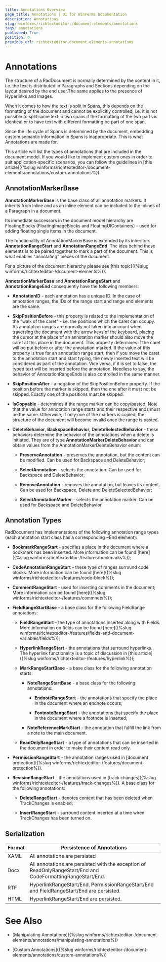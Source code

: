 ```yaml
---
title: Annotations Overview
page_title: Annotations | UI for WinForms Documentation
description: Annotations
slug: winforms/richtexteditor-/document-elements/annotations
tags: annotations
published: True
position: 0
previous_url: richtexteditor-document-elements-annotations
---
```


# Annotations

The structure of a RadDocument is normally determined by the content in it, i.e. the text is distributed in Paragraphs and Sections depending on the layout desired by the end user.The same applies to the presence of Hyperlinks and Images.
      

When it comes to how the text is split in Spans, this depends on the formatting of the document and cannot be explicitly controlled, i.e. it is not possible to split some text in two spans if the formatting of the two parts is identical or to have text with different formatting be part of one span.
      

Since the life cycle of Spans is determined by the document, embedding custom semantic information in Spans is inappropriate. This is what Annotations are made for.
      

This article will list the types of annotations that are included in the document model. If you would like to implement custom ones in order to suit application-specific scenarios, you can follow the guidelines in
[this article]({%slug winforms/richtexteditor-/document-elements/annotations/custom-annotations%}).
      

## AnnotationMarkerBase

__AnnotationMarkerBase__ is the base class of all annotation markers. It inherits from Inline and as an inline element can be included to the Inlines of a Paragraph in a document.
        

Its immediate successors in the document model hierarchy are FloatingBlocks (FloatingImageBlocks and FloatingUIContainers) - used for adding floating single items in the document.
        

The functionality of AnnotationMarkerBase is extended by its inheritors __AnnotationRangeStart__ and   __AnnotationRangeEnd__. The idea behind these elements is to be paired together to mark a part of the document. This is what enables "annotating" pieces of the document.
        

For a picture of the document hierarchy please see [this topic]({%slug winforms/richtexteditor-/document-elements%}).
        

__AnnotationMarkerBase__ and __AnnotationRangeStart__ and __AnnotationRangeEnd__ consequently   have the following members:
        

* __AnnotationID__ - each annotation has a unique ID. In the case of annotation ranges, the IDs of the range start and range end elements are the same.
            

* __SkipPositionBefore__ - this property is related to the implementation of the "walk of the caret" - i.e. the positions which the caret  can occupy.   As annotation ranges are normally not taken into account when traversing the document with the arrow keys of the keyboard, placing the  cursor at the place of   an annotation marker should also move the caret at this place in the document. This property determines if the caret will be put before or after the annotation marked. If the value of this property is true for an annotation range start, then if you move the caret to the annotation start and start typing, the newly inserted   text will be considered as part of the annotation. Vice versa, if it is set to false, the typed text will be inserted before the annotation. Needless to say, the behavior of AnnotationRangeEnds is also controlled in the same manner.
            

* __SkipPositionAfter__ - a negation of the SkipPositionBefore property. If the position before the marker is skipped, then the one after it must not be skipped. Exactly one of the positions must be skipped.
            

* __IsCopyable__ - determines if the range marker can be copy/pasted. Note that the value for annotation range starts and their  respective ends must be the same. Otherwise, if only one of the markers is copied, the structure of the document will become invalid once the range is pasted.
            

* __DeleteBehavior__, __BackspaceBehavior__, __DeleteSelectedBehavior__ - these behaviors determine the behavior of the annotations when a delete is initiated. They are of type __AnnotationMarkerDeleteBehavior__ and can obtain values from the AnnotationMarkerDeleteBehavior enum:
            

	* __PreserveAnnotation__ - preserves the annotation, but the content can be modified. Can be used for Backspace and DeleteBehavior;
                

	* __SelectAnnotation__ - selects the annotation. Can be used for Backspace and DeleteBehavior;
                

	* __RemoveAnnotation__ - removes the annotation, but leaves its content. Can be used for Backspace, Delete and DeleteSelectedBehavior;
                

	* __SelectAnnotationMarker__ - selects the annotation marker. Can be used for Backspace and DeleteBehavior.
                

## Annotation Types

RadDocument has implementations of the following annotation range types (each annotation start class has a corresponding ~End element):

* __BookmarkRangeStart__ - specifies a place in the document where a bookmark has been inserted. More information can be found [here]({%slug winforms/richtexteditor-/features/bookmarks%});
            

* __CodeAnnotationRangeStart__ - these type of ranges surround code blocks. More information can be found [here]({%slug winforms/richtexteditor-/features/code-block%});
            

* __CommentRangeStart__ - used for inserting comments in the document;  More information can be found [here]({%slug winforms/richtexteditor-/features/commnets%});
            

* __FieldRangeStartBase__ - a base class for the following FieldRange annotations:
            

	* __FieldRangeStart__ - the type of annotations inserted along with Fields. More information on fields can be found   [here]({%slug winforms/richtexteditor-/features/fields-and-document-variables/fields%});
                

	* __HyperlinkRangeStart__ - the annotations that surround hyperlinks. The hyperlink functionality is a topic of discussion in [this article]({%slug winforms/richtexteditor-/features/hyperlink%});
                

	* __MarkRangeStartBase__ - a base class for the following annotation starts:
                

		* __NoteRangeStartBase__ - a base class for the following annotations:
                    

			* __EndnoteRangeStart__ - the annotations that specify the place in the document where an endnote occurs;
                        

			* __FootnoteRangeStart__ - the annotations that specify the place in the document where a footnote is inserted;
                        

		* __NoteReferenceMarkStart__ - the annotation that fulfill the link from a note to the main document.
                    

	* __ReadOnlyRangeStart__ - a type of annotations that can be inserted in the document in order to make their content read only.
                

* __PermissionRangeStart__ - the annotation ranges used in [document protection]({%slug winforms/richtexteditor-/features/document-protection%}).
            

* __RevisionRangeStart__ - the annotations used in [track changes]({%slug winforms/richtexteditor-/features/track-changes%}). A base class for the following annotations:
            

	* __DeleteRangeStart__ - denotes content that has been deleted when TrackChanges is enabled;
                

	* __InsertRangeStart__ - surround content inserted at a time when TrackChanges has been turned on.
                

## Serialization


| Format | Persistence of Annotations |
| ------ | ------ |
|XAML|All annotations are persisted|
|Docx|All annotations are persisted with the exception of ReadOnlyRangeStart/End and CodeFormattingRangeStart/End.|
|RTF|HyperlinkRangeStart/End, PermissionRangeStart/End and FieldRangeStart/End are persisted.|
|HTML|HyperlinkRangeStart/End are persisted.|

# See Also

 * [Manipulating Annotations]({%slug winforms/richtexteditor-/document-elements/annotations/manipulating-annotations%})

 * [Custom Annotations]({%slug winforms/richtexteditor-/document-elements/annotations/custom-annotations%})

